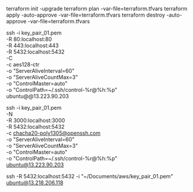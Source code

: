 
terraform init -upgrade
terraform plan -var-file=terraform.tfvars
terraform apply -auto-approve -var-file=terraform.tfvars
terraform destroy -auto-approve -var-file=terraform.tfvars


ssh -i key_pair_01.pem \
     -R 80:localhost:80 \
     -R 443:localhost:443 \
     -R 5432:localhost:5432 \
     -C \
     -c aes128-ctr \
     -o "ServerAliveInterval=60" \
     -o "ServerAliveCountMax=3" \
     -o "ControlMaster=auto" \
     -o "ControlPath=~/.ssh/control-%r@%h:%p" \
     ubuntu@@13.223.90.203

ssh -i key_pair_01.pem \
     -N \
     -R 3000:localhost:3000 \
     -R 5432:localhost:5432 \
     -c chacha20-poly1305@openssh.com \
     -o "ServerAliveInterval=60" \
     -o "ServerAliveCountMax=3" \
     -o "ControlMaster=auto" \
     -o "ControlPath=~/.ssh/control-%r@%h:%p" \
     ubuntu@13.223.90.203

ssh -R 5432:localhost:5432 -i "~/Documents/aws/key_pair_01.pem" ubuntu@13.218.206.118